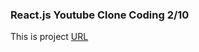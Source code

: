 ### React.js Youtube Clone Coding 2/10

This is project [URL](https://main--react-youtube-mw.netlify.app/)
